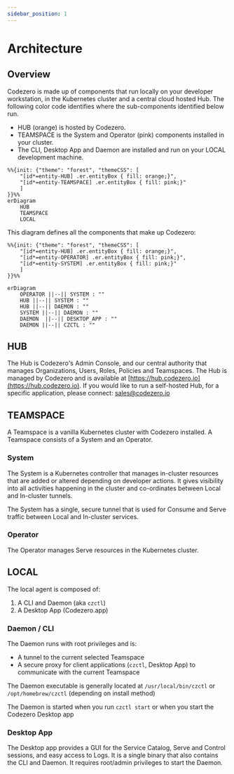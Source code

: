 ```yaml
---
sidebar_position: 1
---
```


# Architecture

## Overview

Codezero is made up of components that run locally on your developer workstation, in the Kubernetes cluster and a central cloud hosted Hub. The following color code identifies where the sub-components identified below run. 
* HUB (orange) is hosted by Codezero.
* TEAMSPACE is the System and Operator (pink) components installed in your cluster.
* The CLI, Desktop App and Daemon are installed and run on your LOCAL development machine.
```mermaid
%%{init: {"theme": "forest", "themeCSS": [
    "[id*=entity-HUB] .er.entityBox { fill: orange;}",
    "[id*=entity-TEAMSPACE] .er.entityBox { fill: pink;}"
    ]
}}%%
erDiagram
    HUB
    TEAMSPACE
    LOCAL
```
This diagram defines all the components that make up Codezero:

```mermaid
%%{init: {"theme": "forest", "themeCSS": [
    "[id*=entity-HUB] .er.entityBox { fill: orange;}",
    "[id*=entity-OPERATOR] .er.entityBox { fill: pink;}",
    "[id*=entity-SYSTEM] .er.entityBox { fill: pink;}"
    ]
}}%%

erDiagram
    OPERATOR ||--|| SYSTEM : ""
    HUB ||--|| SYSTEM : ""
    HUB ||--|| DAEMON : ""
    SYSTEM ||--|| DAEMON : ""
    DAEMON  ||--|| DESKTOP_APP : ""
    DAEMON ||--|| CZCTL : ""
```

## HUB

The Hub is Codezero's Admin Console, and our central authority that manages Organizations, Users, Roles, Policies and Teamspaces. The Hub is managed by Codezero and is available at [https://hub.codezero.io](https://hub.codezero.io). If you would like to run a self-hosted Hub, for a specific application, please connect: [sales@codezero.io](mailto:sales@codezero.io)

## TEAMSPACE

A Teamspace is a vanilla Kubernetes cluster with Codezero installed. A Teamspace consists of a System and an Operator.

### System

The System is a Kubernetes controller that manages in-cluster resources that are added or altered depending on developer actions.
It gives visibility into all activities happening in the cluster and co-ordinates between Local and In-cluster tunnels.

The System has a single, secure tunnel that is used for Consume and Serve traffic between Local and In-cluster services.

### Operator

The Operator manages Serve resources in the Kubernetes cluster.

## LOCAL

The local agent is composed of:

1. A CLI and Daemon (aka `czctl`)
2. A Desktop App (Codezero.app) 

### Daemon / CLI

The Daemon runs with root privileges and is:

* A tunnel to the current selected Teamspace
* A secure proxy for client applications (`czctl`, Desktop App) to communicate with the current Teamspace

The Daemon executable is generally located at `/usr/local/bin/czctl` or `/opt/homebrew/czctl` (depending on install method)

The Daemon is started when you run `czctl start` or when you start the Codezero Desktop app

### Desktop App

The Desktop app provides a GUI for the Service Catalog, Serve and Control sessions, and easy access to Logs. It is a single binary that also contains the CLI and Daemon. It requires root/admin privileges to start the Daemon.
